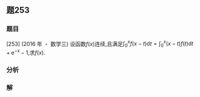 ## 题253
### 题目
[253] (2016 年 ・ 数学三) 设函数$f( x)$连续,且满足${\int }_{0}^{x}f( {x - t}) \mathrm{d}t = {\int }_{0}^{x}( {x - t}) f( t) \mathrm{d}t + {\mathrm{e}}^{-x} - 1$,求$f( x)$.
### 分析

### 解